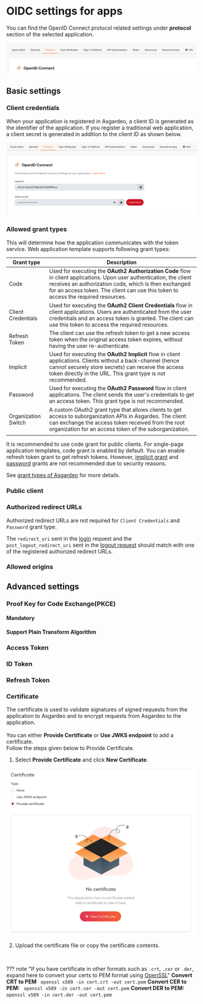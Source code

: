 # OIDC settings for apps

You can find the OpenID Connect protocol related settings under **protocol** section of the selected application.
  
  ![OIDC settings](../../assets/img/guides/applications/app-protocol-settings.png)

## Basic settings

### Client credentials

When your application is registered in Asgardeo, a client ID is generated as the identifier of the application. If you register a traditional web application, a client secret is generated in addition to the client ID as shown below.

![Get client ID and secret of webapp](../../assets/img/guides/applications/get-client-id-and-secret.png)

### Allowed grant types
This will determine how the application communicates with the token service. Web application template supports following grant types:

<table>
  <thead>
    <th>Grant type</th>
    <th>Description</th>
  </thead>
  <tbody>
    <tr>
      <td>Code</td>
      <td>Used for executing the <b>OAuth2 Authorization Code</b> flow in client applications. Upon user authentication, the client receives an authorization code, which is then exchanged for an access token. The client can use this token to access the required resources.</td>
    </tr>
    <tr>
      <td>Client Credentials</td>
      <td>Used for executing the <b>OAuth2 Client Credentials</b> flow in client applications. Users are authenticated from the user credentials and an access token is granted. The client can use this token to access the required resources.</td>
    </tr>
    <tr>
      <td>Refresh Token</td>
      <td>The client can use the refresh token to get a new access token when the original access token expires, without having the user re-authenticate.</td>
    </tr>
    <tr>
      <td>Implicit</td>
      <td>Used for executing the <b>OAuth2 Implicit</b> flow in client applications. Clients without a back-channel (hence cannot securely store secrets) can receive the access token directly in the URL. This grant type is not recommended.</td>
    </tr>
    <tr>
      <td>Password</td>
      <td>Used for executing the <b>OAuth2 Password</b> flow in client applications.  The client sends the user's credentials to get an access token. This grant type is not recommended.</td>
    </tr>
    <tr>
      <td>Organization Switch</td>
      <td>A custom OAuth2 grant type that allows clients to get access to suborganization APIs in Asgardeo. The client can exchange the access token received from the root organization for an access token of the suborganization.  </td>
    </tr>
      <td></td>
      <td></td>
    </tr>

  </tbody>
</table>

<!-- - Code - 
- Client Credentials
- Refresh Token
- Implicit
  Applications request token
- Password
- Organization Switch -->

It is recommended to use code grant for public clients. For single-page application templates, code grant is enabled by default.
You can enable refresh token grant to get refresh tokens.
However, [implicit grant](https://datatracker.ietf.org/doc/html/draft-ietf-oauth-security-topics-14#section-2.1.2) and [password](https://datatracker.ietf.org/doc/html/draft-ietf-oauth-security-topics-14#section-2.4) grants are not recommended due to security reasons.

See [grant types of Asgardeo](../../references/grant-types-in-asgardeo/) for more details.

### Public client

<CommonGuide guide='guides/fragments/manage-app/oidc-settings/public-client.md'/>

### Authorized redirect URLs
Authorized redirect URLs are not required for `Client Credentials` and `Password` grant type.

<CommonGuide guide='guides/fragments/manage-app/oidc-settings/authorized-urls.md'/>

The `redirect_uri` sent in the [login](../../guides/authentication/oidc/implement-auth-code/#get-authorization-code) request and the `post_logout_redirect_uri` sent in the [logout request](../../guides/authentication/oidc/add-logout/) should match with one of the registered authorized redirect URLs.


### Allowed origins
 <CommonGuide guide='guides/fragments/manage-app/oidc-settings/allowed-origin.md'/>

## Advanced settings
### Proof Key for Code Exchange(PKCE)

#### Mandatory
 <CommonGuide guide='guides/fragments/manage-app/oidc-settings/pkce-mandatory.md'/>

#### Support Plain Transform Algorithm
 <CommonGuide guide='guides/fragments/manage-app/oidc-settings/pkce-plain-text.md'/>

### Access Token
  <CommonGuide guide='guides/fragments/manage-app/oidc-settings/access-token.md'/>

### ID Token
 <CommonGuide guide='guides/fragments/manage-app/oidc-settings/id-token.md'/>

### Refresh Token
 <CommonGuide guide='guides/fragments/manage-app/oidc-settings/refresh-token.md'/>

### Certificate
The certificate is used to validate signatures of signed requests from the application to Asgardeo and to encrypt requests from Asgardeo to the application.
<br><br>
You can either <b>Provide Certificate</b> or <b>Use JWKS endpoint</b> to add a certificate.
<br>
Follow the steps given below to Provide Certificate.

1. Select <b>Provide Certificate</b> and click <b>New Certificate</b>.

  ![Upload app certificate](../../assets/img/guides/applications/oidc/upload-certificate-of-app.png)

2. Upload the certificate file or copy the certificate contents.
<br>

??? note "If you have certificate in other formats such as `.crt`, `.cer` or `.der`, expand here to convert your certs to PEM format using [OpenSSL](https://www.openssl.org/)"
    **Convert CRT to PEM**
    ``` 
    openssl x509 -in cert.crt -out cert.pem
    ```
    **Convert CER to PEM:**
     ``` 
     openssl x509 -in cert.cer -out cert.pem
     ```
    **Convert DER to PEM:**
      ``` 
      openssl x509 -in cert.der -out cert.pem
     ```
